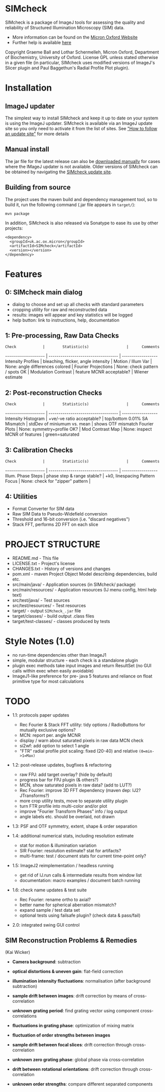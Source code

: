 SIMcheck
========

SIMcheck is a package of ImageJ tools for assessing the quality and
reliability of Structured Illumination Microscopy (SIM) data.

* More information can be found on the 
[Micron Oxford Website](http://www.micron.ox.ac.uk/software/SIMCheck.php)
* Further help is available
[here](http://www.micron.ox.ac.uk/microngroup/software/SIMcheck.html)

Copyright Graeme Ball and Lothar Schermelleh, Micron Oxford, Department of
Biochemistry, University of Oxford. License GPL unless stated otherwise in
a given file (in particular, SIMcheck uses modified versions of ImageJ's
Slicer plugin and Paul Baggethun's Radial Profile Plot plugin).


Installation
============

ImageJ updater
--------------

The simplest way to install SIMcheck and keep it up to date on your system is
using the ImageJ updater.  SIMcheck is available via an ImageJ update site so
you only need to activate it from the list of sites.  See
["How to follow an update site"](http://fiji.sc/How_to_follow_a_3rd_party_update_site)
for more details

Manual install
--------------

The jar file for the latest release can also be
[downloaded manually](http://downloads.micron.ox.ac.uk/fiji_update/SIMcheck/plugins/)
for cases where the IMageJ updater is not available.  Older versions of
SIMcheck can be obtained by navigating the
[SIMcheck update site](http://downloads.micron.ox.ac.uk/fiji_update/SIMcheck/).

Building from source
--------------------

The project uses the maven build and dependency management tool, so to
build it, run the following command (.jar file appears in `target/`):

    mvn package

In addition, SIMcheck is also released via Sonatype to ease its use by
other projects:

    <dependency>
      <groupId>uk.ac.ox.micron</groupId>
      <artifactId>SIMcheck</artifactId>
      <version></version>
    </dependency>


Features
========

0: SIMcheck main dialog
-----------------------

- dialog to choose and set up all checks with standard parameters
- cropping utility for raw and reconstructed data
- results: images will appear and key statistics will be logged
- help button: link to instructions, help, documentation

1: Pre-processing, Raw Data Checks
----------------------------------

    Check            |        Statistic(s)                 |      Comments
-------------------- | ----------------------------------- | ------------------
 Intensity Profiles  | bleaching, flicker, angle intensity |
 Motion / Illum Var  | None: angle differences colored     |
 Fourier Projections | None: check pattern / spots OK      |
 Modulation Contrast | feature MCNR acceptable?            | Wiener estimate

2: Post-reconstruction Checks
-----------------------------

    Check            |        Statistic(s)                 |      Comments
-------------------- | ----------------------------------- | ------------------
 Intensity Histogram | +ve/-ve ratio acceptable?           | top/bottom 0.01%
 SA Mismatch         | stdDev of miniumum vs. mean         | shows OTF mismatch
 Fourier Plots       | None: symmetry+profile OK?          |
 Mod Contrast Map    | None: inspect MCNR of features      | green=saturated

3: Calibration Checks
---------------------

    Check            |        Statistic(s)                 |      Comments
-------------------- | ----------------------------------- | ------------------
 Illum. Phase Steps  | phase step & range stable?          | +k0, linespacing
 Pattern Focus       | None: check for "zipper" pattern    |

4: Utilities
------------

- Format Converter for SIM data
- Raw SIM Data to Pseudo-Widefield conversion
- Threshold and 16-bit conversion (i.e. "discard negatives")
- Stack FFT, performs 2D FFT on each slice


PROJECT STRUCTURE
=================

- README.md - This file
- LICENSE.txt - Project's license
- CHANGES.txt  - History of versions and changes
- pom.xml - maven Project Object Model describing dependencies, build etc.
- src/main/java/ - Application sources (in SIMcheck/ package)
- src/main/resources/ - Application resources (IJ menu config, html help text)
- src/test/java/ - Test sources
- src/test/resources/ - Test resources
- target/ - output `SIMcheck_.jar` file
- target/classes/ - build output .class files
- target/test-classes/ - classes produced by tests


Style Notes (1.0)
===========

* no run-time dependencies other than ImageJ1
* simple, modular structure - each check is a standalone plugin
* plugin exec methods take input images and return ResultSet
  (no GUI calls within exec when easily avoidable)
* ImageJ1-like preference for pre- java 5 features and reliance on float
  primitive type for most calculations


TODO
====

* 1.1: protocols paper updates

    - Rec Fourier & Stack FFT utility: tidy options / RadioButtons for mutually exclusive options?
    - MCN: report per. angle MCNR
    - display / warn about saturated pixels in raw data MCN check
    - si2wf: add option to select 1 angle
    - "FTR" radial profile plot scaling: fixed (20-40) and relative `(0=min->1=Max)`

* 1.2: post-release updates, bugfixes & refactoring

    - raw FPJ: add target overlay? (hide by default)
    - progress bar for FPJ plugin (& others?)
    - MCN, show saturated pixels in raw data? (add to LUT?)
    - Rec Fourier: improve 3D FFT dependency (maven dep: IJ2? JTransforms?)
    - more crop utility tests, move to separate utility plugin
    - turn FTR profile into multi-color and/or plot
    - improve "Fourier Transform Phases" info / log output
    - angle labels etc. should be overlaid, not drawn

* 1.3: PSF and OTF symmetry, extent, shape & order separation

* 1.4: additional numerical stats, including resolution estimate

    - stat for motion & illumination variation
    - SIR Fourier: resolution estimate? stat for artifacts?
    - multi-frame: test / document stats for current time-point only?

* 1.5: ImageJ2 reimplementation / headless running

    - get rid of IJ.run calls & intermediate results from window list
    - documentation: macro examples / document batch running

* 1.6: check name updates & test suite

    - Rec Fourier: rename ortho to axial?
    - better name for spherical aberration mismatch?
    - expand sample / test data set
    - optional tests using failsafe plugin? (check data & pass/fail)

* 2.0: integrated swing GUI control


SIM Reconstruction Problems & Remedies 
--------------------------------------
(Kai Wicker)

- **Camera background**: subtraction

- **optical distortions & uneven gain**: flat-field correction

- **illumination intensity fluctuations**: normalisation (after background subtraction)

- **sample drift between images**: drift correction by means of cross-correlation

- **unknown grating period**: find grating vector using component cross-correlations

- **fluctuations in grating phase**: optimization of mixing matrix

- **fluctuation of order strengths between images**

- **sample drift between focal slices**: drift correction through cross-correlation

- **unknown zero grating phase**: global phase via cross-correlation

- **drift between rotational orientations**: drift correction through cross-correlation

- **unknown order strengths**: compare different separated components
